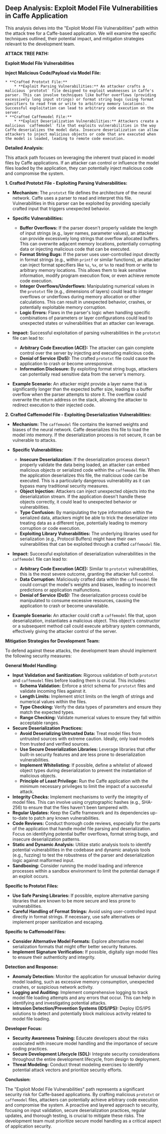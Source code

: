 ## Deep Analysis: Exploit Model File Vulnerabilities in Caffe Application

This analysis delves into the "Exploit Model File Vulnerabilities" path within the attack tree for a Caffe-based application. We will examine the specific techniques outlined, their potential impact, and mitigation strategies relevant to the development team.

**ATTACK TREE PATH:**

**Exploit Model File Vulnerabilities**

**Inject Malicious Code/Payload via Model File:**

    * **Crafted Prototxt File:**
        * **Exploit Parsing Vulnerabilities:** An attacker crafts a malicious `prototxt` file designed to exploit weaknesses in Caffe's parser. This can involve techniques like buffer overflows (providing excessively long input strings) or format string bugs (using format specifiers to read from or write to arbitrary memory locations). Successful exploitation can lead to arbitrary code execution on the server.
    * **Crafted Caffemodel File:**
        * **Exploit Deserialization Vulnerabilities:** Attackers create a malicious `caffemodel` file that exploits vulnerabilities in the way Caffe deserializes the model data. Insecure deserialization can allow attackers to inject malicious objects or code that are executed when the model is loaded, leading to remote code execution.

**Detailed Analysis:**

This attack path focuses on leveraging the inherent trust placed in model files by Caffe applications. If an attacker can control or influence the model files loaded by the application, they can potentially inject malicious code and compromise the system.

**1. Crafted Prototxt File - Exploiting Parsing Vulnerabilities:**

* **Mechanism:** The `prototxt` file defines the architecture of the neural network. Caffe uses a parser to read and interpret this file. Vulnerabilities in this parser can be exploited by providing specially crafted input that triggers unexpected behavior.

* **Specific Vulnerabilities:**
    * **Buffer Overflows:**  If the parser doesn't properly validate the length of input strings (e.g., layer names, parameter values), an attacker can provide excessively long strings that overflow allocated buffers. This can overwrite adjacent memory locations, potentially corrupting data or injecting malicious code that can be executed.
    * **Format String Bugs:** If the parser uses user-controlled input directly in format strings (e.g., within `printf` or similar functions), an attacker can inject format specifiers like `%s`, `%x`, or `%n` to read from or write to arbitrary memory locations. This allows them to leak sensitive information, modify program execution flow, or even achieve remote code execution.
    * **Integer Overflows/Underflows:**  Manipulating numerical values in the `prototxt` file (e.g., dimensions of layers) could lead to integer overflows or underflows during memory allocation or other calculations. This can result in unexpected behavior, crashes, or potentially exploitable memory corruption.
    * **Logic Errors:**  Flaws in the parser's logic when handling specific combinations of parameters or layer configurations could lead to unexpected states or vulnerabilities that an attacker can leverage.

* **Impact:** Successful exploitation of parsing vulnerabilities in the `prototxt` file can lead to:
    * **Arbitrary Code Execution (ACE):** The attacker can gain complete control over the server by injecting and executing malicious code.
    * **Denial of Service (DoS):**  The crafted `prototxt` file could cause the application to crash or become unresponsive.
    * **Information Disclosure:**  By exploiting format string bugs, attackers can potentially read sensitive data from the server's memory.

* **Example Scenario:** An attacker might provide a layer name that is significantly longer than the expected buffer size, leading to a buffer overflow when the parser attempts to store it. The overflow could overwrite the return address on the stack, allowing the attacker to redirect execution to their injected code.

**2. Crafted Caffemodel File - Exploiting Deserialization Vulnerabilities:**

* **Mechanism:** The `caffemodel` file contains the learned weights and biases of the neural network. Caffe deserializes this file to load the model into memory. If the deserialization process is not secure, it can be vulnerable to attacks.

* **Specific Vulnerabilities:**
    * **Insecure Deserialization:**  If the deserialization process doesn't properly validate the data being loaded, an attacker can embed malicious objects or serialized code within the `caffemodel` file. When the application deserializes this file, the malicious code can be executed. This is a particularly dangerous vulnerability as it can bypass many traditional security measures.
    * **Object Injection:** Attackers can inject unexpected objects into the deserialization stream. If the application doesn't handle these objects correctly, it could lead to unexpected behavior or vulnerabilities.
    * **Type Confusion:**  By manipulating the type information within the serialized data, attackers might be able to trick the deserializer into treating data as a different type, potentially leading to memory corruption or code execution.
    * **Exploiting Library Vulnerabilities:** The underlying libraries used for serialization (e.g., Protocol Buffers) might have their own vulnerabilities that can be exploited through a crafted `caffemodel` file.

* **Impact:** Successful exploitation of deserialization vulnerabilities in the `caffemodel` file can lead to:
    * **Arbitrary Code Execution (ACE):**  Similar to `prototxt` vulnerabilities, this is the most severe outcome, granting the attacker full control.
    * **Data Corruption:**  Maliciously crafted data within the `caffemodel` file could corrupt the model's weights and biases, leading to incorrect predictions or application malfunctions.
    * **Denial of Service (DoS):**  The deserialization process could be manipulated to consume excessive resources, causing the application to crash or become unavailable.

* **Example Scenario:** An attacker could craft a `caffemodel` file that, upon deserialization, instantiates a malicious object. This object's constructor or a subsequent method call could execute arbitrary system commands, effectively giving the attacker control of the server.

**Mitigation Strategies for Development Team:**

To defend against these attacks, the development team should implement the following security measures:

**General Model Handling:**

* **Input Validation and Sanitization:**  Rigorous validation of both `prototxt` and `caffemodel` files before loading them is crucial. This includes:
    * **Schema Validation:** Enforce a strict schema for `prototxt` files and validate incoming files against it.
    * **Length Limits:**  Implement strict limits on the length of strings and numerical values within the files.
    * **Type Checking:**  Verify the data types of parameters and ensure they match the expected types.
    * **Range Checking:**  Validate numerical values to ensure they fall within acceptable ranges.
* **Secure Deserialization Practices:**
    * **Avoid Deserializing Untrusted Data:**  Treat model files from untrusted sources with extreme caution. Ideally, only load models from trusted and verified sources.
    * **Use Secure Deserialization Libraries:**  Leverage libraries that offer built-in security features and are less prone to deserialization vulnerabilities.
    * **Implement Whitelisting:** If possible, define a whitelist of allowed object types during deserialization to prevent the instantiation of malicious objects.
    * **Principle of Least Privilege:** Run the Caffe application with the minimum necessary privileges to limit the impact of a successful attack.
* **Integrity Checks:** Implement mechanisms to verify the integrity of model files. This can involve using cryptographic hashes (e.g., SHA-256) to ensure that the files haven't been tampered with.
* **Regular Updates:** Keep the Caffe framework and its dependencies up-to-date to patch any known vulnerabilities.
* **Code Reviews:** Conduct thorough code reviews, especially for the parts of the application that handle model file parsing and deserialization. Focus on identifying potential buffer overflows, format string bugs, and insecure deserialization patterns.
* **Static and Dynamic Analysis:** Utilize static analysis tools to identify potential vulnerabilities in the codebase and dynamic analysis tools (e.g., fuzzing) to test the robustness of the parser and deserialization logic against malformed input.
* **Sandboxing:** Consider running the model loading and inference processes within a sandbox environment to limit the potential damage if an exploit occurs.

**Specific to Prototxt Files:**

* **Use Safe Parsing Libraries:** If possible, explore alternative parsing libraries that are known to be more secure and less prone to vulnerabilities.
* **Careful Handling of Format Strings:**  Avoid using user-controlled input directly in format strings. If necessary, use safe alternatives or implement proper sanitization and escaping.

**Specific to Caffemodel Files:**

* **Consider Alternative Model Formats:** Explore alternative model serialization formats that might offer better security features.
* **Implement Signature Verification:** If possible, digitally sign model files to ensure their authenticity and integrity.

**Detection and Response:**

* **Anomaly Detection:** Monitor the application for unusual behavior during model loading, such as excessive memory consumption, unexpected crashes, or suspicious network activity.
* **Logging and Auditing:** Implement comprehensive logging to track model file loading attempts and any errors that occur. This can help in identifying and investigating potential attacks.
* **Intrusion Detection/Prevention Systems (IDS/IPS):** Deploy IDS/IPS solutions to detect and potentially block malicious activity related to model file loading.

**Developer Focus:**

* **Security Awareness Training:** Educate developers about the risks associated with insecure model handling and the importance of secure coding practices.
* **Secure Development Lifecycle (SDL):** Integrate security considerations throughout the entire development lifecycle, from design to deployment.
* **Threat Modeling:** Conduct threat modeling exercises to identify potential attack vectors and prioritize security efforts.

**Conclusion:**

The "Exploit Model File Vulnerabilities" path represents a significant security risk for Caffe-based applications. By crafting malicious `prototxt` or `caffemodel` files, attackers can potentially achieve arbitrary code execution and compromise the system. A proactive and layered approach to security, focusing on input validation, secure deserialization practices, regular updates, and thorough testing, is crucial to mitigate these risks. The development team must prioritize secure model handling as a critical aspect of application security.
